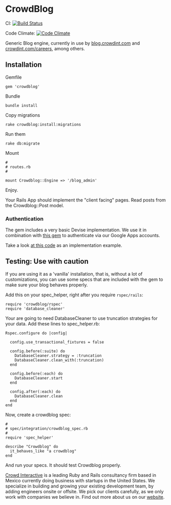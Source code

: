 # CrowdBlog

CI:
[![Build Status](https://secure.travis-ci.org/crowdint/crowdblog.png?branch=master)](http://travis-ci.org/crowdint/crowdblog)

Code Climate:
[![Code Climate](https://codeclimate.com/badge.png)](https://codeclimate.com/github/crowdint/crowdblog)

Generic Blog engine, currently in use by [blog.crowdint.com](http://blog.crowdint.com)
and [crowdint.com/careers](http://crowdint.com/careers), among others.

## Installation

Gemfile

    gem 'crowdblog'

Bundle

    bundle install

Copy migrations

    rake crowdblog:install:migrations

Run them

    rake db:migrate

Mount

    #
    # routes.rb
    #

    mount Crowdblog::Engine => '/blog_admin'

Enjoy.

Your Rails App should implement the "client facing" pages. Read posts from the
Crowdblog::Post model.

### Authentication

The gem includes a very basic Devise implementation. We use it in combination
with [this gem](https://github.com/crowdint/crowdint_auth) to authenticate
via our Google Apps accounts.

Take a look [at this code](https://github.com/crowdint/blog.crowdint.com) as an implementation example.

## Testing: Use with caution

If you are using it as a 'vanilla' installation, that is, without a lot of
customizations, you can use some specs that are included with the gem to make
sure your blog behaves properly.

Add this on your spec_helper, right after you require `rspec/rails`:

    require 'crowdblog/rspec'
    require 'database_cleaner'

Your are going to need DatabaseCleaner to use truncation strategies for your
data. Add these lines to spec_helper.rb:

    Rspec.configure do |config|

      config.use_transactional_fixtures = false

      config.before(:suite) do
        DatabaseCleaner.strategy = :truncation
        DatabaseCleaner.clean_with(:truncation)
      end

      config.before(:each) do
        DatabaseCleaner.start
      end

      config.after(:each) do
        DatabaseCleaner.clean
      end
    end

Now, create a crowdblog spec:

    #
    # spec/integration/crowdblog_spec.rb
    #
    require 'spec_helper'

    describe "Crowdblog" do
      it_behaves_like "a crowdblog"
    end

And run your specs. It should test Crowdblog properly.

[Crowd Interactive](http://www.crowdint.com) is a leading Ruby and Rails consultancy
firm based in Mexico currently doing business with startups in the United States.
We specialize in building and growing your existing development team, by adding
engineers onsite or offsite. We pick our clients carefully, as we only work with
companies we believe in. Find out more about us on our [website](http://www.crowdint.com).

